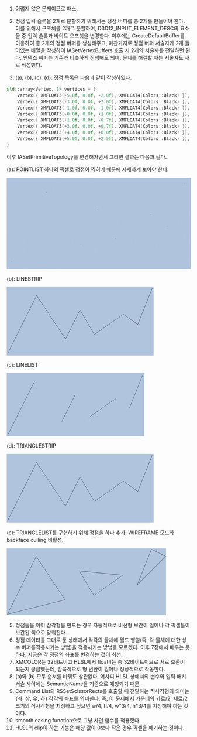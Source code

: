 1. 어렵지 않은 문제이므로 패스.
2. 정점 입력 슬롯을 2개로 분할하기 위해서는 정점 버퍼를 총 2개를 만들어야 한다. 이를 위해서 구조체를 2개로 분할하며, D3D12_INPUT_ELEMENT_DESC의 요소들 중 입력 슬롯과 바이트 오프셋을 변경한다.
   이후에는 CreateDefaultBuffer를 이용하여 총 2개의 정점 버퍼를 생성해주고, 마찬가지로 정점 버퍼 서술자가 2개 들어있는 배열을 작성하여 IASetVertexBuffers 호출 시 2개의 서술자를 전달하면 된다. 인덱스 버퍼는 기존과 비슷하게 진행해도 되며, 문제를 해결할 때는 서술자도 새로 작성했다.

3. (a), (b), (c), (d): 정점 목록은 다음과 같이 작성하였다.

```C++
std::array<Vertex, 8> vertices = {
    Vertex({ XMFLOAT3(-5.0f, 0.0f, -2.0f), XMFLOAT4(Colors::Black) }),
    Vertex({ XMFLOAT3(-3.0f, 0.0f, +2.0f), XMFLOAT4(Colors::Black) }),
    Vertex({ XMFLOAT3(-1.0f, 0.0f, -1.0f), XMFLOAT4(Colors::Black) }),
    Vertex({ XMFLOAT3(-0.0f, 0.0f, +1.0f), XMFLOAT4(Colors::Black) }),
    Vertex({ XMFLOAT3(+1.0f, 0.0f, -0.7f), XMFLOAT4(Colors::Black) }),
    Vertex({ XMFLOAT3(+3.0f, 0.0f, +0.7f), XMFLOAT4(Colors::Black) }),
    Vertex({ XMFLOAT3(+4.0f, 0.0f, +0.0f), XMFLOAT4(Colors::Black) }),
    Vertex({ XMFLOAT3(+5.0f, 0.0f, +2.5f), XMFLOAT4(Colors::Black) }),
}
```

이후 IASetPrimitiveTopology를 변경해가면서 그리면 결과는 다음과 같다.

(a): POINTLIST 하나의 픽셀로 정점이 찍히기 때문에 자세하게 보아야 한다.

![img](./POINTLIST.png)

(b): LINESTRIP

![img](./LINESTRIP.png)

(c): LINELIST

![img](./LINELIST.png)

(d): TRIANGLESTRIP

![img](./LINESTRIP.png)

(e): TRIANGLELIST를 구현하기 위해 정점을 하나 추가, WIREFRAME 모드와 backface culling 비활성.

![img](./TRIANGLELIST.png)

5. 정점들을 이어 삼각형을 만드는 경우 자동적으로 비선형 보간이 일어나 각 픽셀들이 보간된 색으로 맞춰진다.
6. 정점 데이터를 그대로 둔 상태에서 각각의 물체에 월드 행렬(즉, 각 물체에 대한 상수 버퍼를적용시키는 방법)을 적용시키는 방법을 모르겠다. 이후 7장에서 배우는 듯하다. 지금은 각 정점의 좌표를 변경하는 것이 최선.
7. XMCOLOR는 32비트이고 HLSL에서 float4는 총 32바이트이므로 서로 호환이 되는지 궁금했는데, 암묵적으로 형 변환이 일어나 정상적으로 작동한다.
8. (a)와 (b) 모두 순서를 바꿔도 상관없다. 어차피 HLSL 상에서의 변수와 입력 배치 서술 사이에는 SemanticName을 기준으로 매칭되기 때문.
9. Command List의 RSSetScissorRects를 호출할 때 전달하는 직사각형의 의미는 {좌, 상, 우, 하} 각각의 좌표를 의미한다. 즉, 이 문제에서 가운데의 가로/2, 세로/2 크기의 직사각형을 지정하고 싶으면 w/4, h/4, w\*3/4, h\*3/4를 지정해야 하는 것이다.
10. smooth easing function으로 그냥 사인 함수를 적용했다.
11. HLSL의 clip이 하는 기능은 해당 값이 0보다 작은 경우 픽셀을 폐기하는 것이다.
